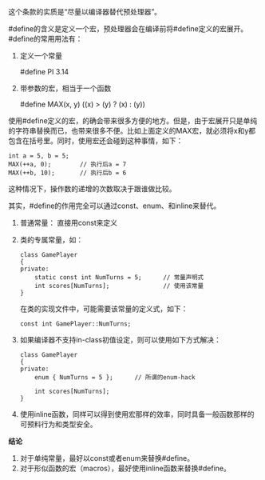 这个条款的实质是“尽量以编译器替代预处理器”。

\#define的含义是定义一个宏，预处理器会在编译前将#define定义的宏展开。#define的常用用法有：

1. 定义一个常量

	\#define PI 3.14
	
2. 带参数的宏，相当于一个函数

	\#define MAX(x, y) ((x) > (y) ? (x) : (y))
	
使用#define定义的宏，的确会带来很多方便的地方。但是，由于宏展开只是单纯的字符串替换而已，也带来很多不便。比如上面定义的MAX宏，就必须将x和y都包含在括号里。同时，使用宏还会碰到这种事情，如下：

	int a = 5, b = 5;
	MAX(++a, 0);		// 执行后a = 7
	MAX(++b, 10);		// 执行后b = 6
	
这种情况下，操作数的递增的次数取决于跟谁做比较。

其实，#define的作用完全可以通过const、enum、和inline来替代。

1. 普通常量： 直接用const来定义
2. 类的专属常量，如：
	
	```
	class GamePlayer
	{
	private:
		static const int NumTurns = 5;		// 常量声明式
		int scores[NumTurns];				// 使用该常量
	}
	```
	
	在类的实现文件中，可能需要该常量的定义式，如下：
	
	```
	const int GamePlayer::NumTurns;
	```
	
3. 如果编译器不支持in-class初值设定，则可以使用如下方式解决：

	```
	class GamePlayer
	{
	private:
		enum { NumTurns = 5 };		// 所谓的enum-hack
		
		int scores[NumTurns];
	}
	```
4. 使用inline函数，同样可以得到使用宏那样的效率，同时具备一般函数那样的可预料行为和类型安全。



**结论**

1. 对于单纯常量，最好以const或者enum来替换#define。
2. 对于形似函数的宏（macros），最好使用inline函数来替换#define。